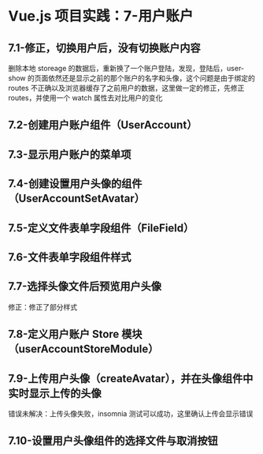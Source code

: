# Vue.js 项目实践：7-用户账户

## 7.1-修正，切换用户后，没有切换账户内容

删除本地 storeage 的数据后，重新换了一个账户登陆，发现，登陆后，user-show 的页面依然还是显示之前的那个账户的名字和头像，这个问题是由于绑定的 routes 不正确以及浏览器缓存了之前用户的数据，这里做一定的修正，先修正 routes，并使用一个 watch 属性去对比用户的变化

## 7.2-创建用户账户组件（UserAccount）

## 7.3-显示用户账户的菜单项

## 7.4-创建设置用户头像的组件（UserAccountSetAvatar）

## 7.5-定义文件表单字段组件（FileField）

## 7.6-文件表单字段组件样式

## 7.7-选择头像文件后预览用户头像

修正：修正了部分样式

## 7.8-定义用户账户 Store 模块（userAccountStoreModule）

## 7.9-上传用户头像（createAvatar），并在头像组件中实时显示上传的头像

错误未解决：上传头像失败，insomnia 测试可以成功，这里确认上传会显示错误

## 7.10-设置用户头像组件的选择文件与取消按钮

